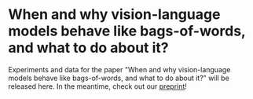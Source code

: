 # When and why vision-language models behave like bags-of-words, and what to do about it?
Experiments and data for the paper "When and why vision-language models behave like bags-of-words, and what to do about it?" will be released here.
In the meantime, check out our [preprint](https://arxiv.org/abs/2210.01936)! 
